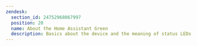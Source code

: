 ```yaml
---
zendesk:
  section_id: 24752968067997
  position: 20
  name: About the Home Assistant Green
  description: Basics about the device and the meaning of status LEDs
---
```

